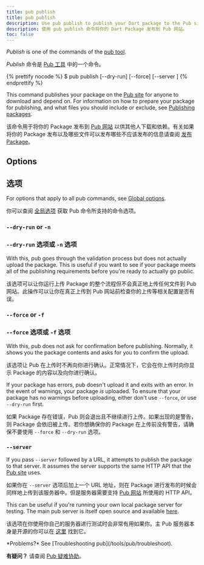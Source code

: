 ```yaml
---
title: pub publish
title: pub publish
description: Use pub publish to publish your Dart package to the Pub site.
description: 使用 pub publish 命令将你的 Dart Package 发布到 Pub 网站。
toc: false
---
```


_Publish_ is one of the commands of the [pub tool](/tools/pub/cmd).

_Publish_ 命令是 [Pub 工具](/tools/pub/cmd) 中的一个命令。

{% prettify nocode %}
$ pub publish [--dry-run] [--force] [--server <url>]
{% endprettify %}

This command publishes your package on the
[Pub site]({{site.pub}}) for anyone to download and depend
on. For information on how to prepare your package for publishing,
and what files you should include or exclude,
see [Publishing packages](/tools/pub/publishing).

该命令用于将你的 Package 发布到 [Pub 网站]({{site.pub}}) 以供其他人下载和依赖。有关如果将你的 Package 发布以及哪些文件可以发布哪些不应该发布的信息请查阅 [发布 Package](/tools/pub/publishing)。

## Options

## 选项

For options that apply to all pub commands, see
[Global options](/tools/pub/cmd#global-options).

你可以查阅 [全局选项](/tools/pub/cmd#global-options) 获取 Pub 命令所支持的命令选项。

### `--dry-run` or `-n`

### `--dry-run` 选项或 `-n` 选项

With this, pub goes through the validation process but does not actually upload
the package. This is useful if you want to see if your package meets all of the
publishing requirements before you're ready to actually go public.

该选项可以让你运行上传 Package 的整个流程但不会真正地上传任何文件到 Pub 网站。此操作可以让你在真正上传到 Pub 网站前检查你的上传等相关配置是否有误。

### `--force` or `-f`

### `--force` 选项或 `-f` 选项

With this, pub does not ask for confirmation before publishing. Normally, it
shows you the package contents and asks for you to confirm the upload.

该选项让 Pub 在上传时不再向你进行确认。正常情况下，它会在你上传时向你显示 Package 的内容以及向你进行确认。

If your package has errors, pub doesn't upload it and exits with an error.
In the event of warnings, your package *is* uploaded.
To ensure that your package has no warnings before uploading,
either don't use `--force`, or use `--dry-run` first.

如果 Package 存在错误，Pub 则会退出且不继续进行上传。如果出现的是警告，则 Package 会依旧被上传。若你想确保你的 Package 在上传前没有警告，请确保不要使用 `--force` 和 `--dry-run` 选项。

### `--server`

If you pass `--server` followed by a URL, it attempts to publish the
package to that server. It assumes the server supports the same HTTP API that
the [Pub site][pubsite] uses.

如果你在 `--server` 选项后加上一个 URL 地址，则在 Package 进行发布的时候会同样地上传到该服务器中。但是服务器需要支持 [Pub 网站][pubsite] 所使用的 HTTP API。

This can be useful if you're running your own local package server for testing.
The main pub server is itself open source and available [here][pub repo].

该选项在你使用你自己的服务器进行测试时会非常有用如果你。主 Pub 服务器本身是开源的你可以在 [这里][pub repo] 找到它。

[pubsite]: {{site.pub}}
[pub repo]: https://github.com/dart-lang/pub-dartlang

<aside class="alert alert-info" markdown="1">
  *Problems?* See [Troubleshooting pub](/tools/pub/troubleshoot).

  **有疑问？** 请查阅 [Pub 疑难协助](/tools/pub/troubleshoot)。
</aside>
